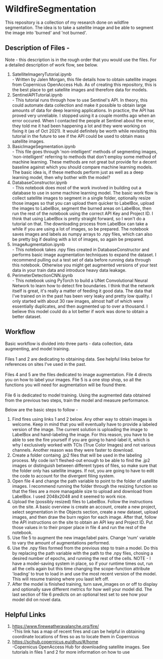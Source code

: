 # WildfireSegmentation
This repository is a collection of my research done on wildfire segmentation. The idea is to take a satellite image and be able to segment the image into 'burned' and 'not burned'.

## Description of Files - 
Note - this description is in the rough order that you would use the files. For a detailed description of work flow, see below.
  1. SatelliteImageryTutorial.ipynb
    <br>-  Written by Jalen Morgan, this file details how to obtain satellite images from Copernicus OpenAccess Hub. As of creating this repository, this is the best place to get satellite images and therefore data for models.
  2. SentinelAPITutorial.ipynb
    <br>-  This tutorial runs through how to use Sentinel's API. In theory, this could automate data collection and make it possible to obtain large amounts of data for deep learning applications. In practice, the API has proved very unreliable. I stopped using it a couple months ago when an error occured. When I contacted the people at Sentinel about the error, they told me it had been happening a lot and they were working on fixing it (as of Oct 2021). It would definitely be worth while revisiting this tutorial in the future to see if the API could be used to obtain mass satellite images.
  3. BasicImageSegmentation.ipynb
    <br>-  This file goes through 'non-intelligent' methods of segmenting images, 'non-intelligent' referring to methods that don't employ some method of machine learning. These methods are not great but provide for a decent baseline against which you should compare machine learning models. The basic idea is, if these methods perform just as well as a deep learning model, then why bother with the model?
  4. DatabaseConstructor.ipynb
    <br>-  This notebook does most of the work involved in building out a database to use in some machine learning model. The basic work flow is collect satellite images to segment in a single folder, optionally resize those images so that you can upload them quicker to LabelBox, upload the images to LabelBox, segment the burned areas on LabelBox, then run the rest of the notebook using the correct API Key and Project ID. I think that using LabelBox is pretty straight forward, so I won't do a tutorial on that. The downloading process from LabelBox can take a while if you are using a lot of images, so be prepared. The notebook saves images and labels as numpy arrays to .npy files, which can also be pretty big if dealing with a lot of images, so again be prepared.
  5. ImageAugmentation.ipynb
    <br>-  This notebook takes .npy files created in DatabaseConstructor and performs basic image augmentation techniques to expand the dataset. I recommend pulling out a test set of data before running data through this notebook. Otherwise you might get augmented versions of your test data in your train data and introduce heavy data leakage. 
  6. PerimeterDetectionCNN.ipynb
    <br>-  This notebook using PyTorch to build a UNet Convolutional Neural Network to learn how to detect fire boundaries. I think that the network itself is great, it's really a matter of feeding it good data. The data that I've trained on in the past has been very leaky and pretty low quality. I only started with about 30 raw images, almost half of which were essentially duplicates, and then augmented up to over a thousand. I believe this model could do a lot better if work was done to obtain a better dataset. 
    
## Workflow
Basic workflow is divided into three parts - data collection, data augmenting, and model training. 
<br>
<br>Files 1 and 2 are dedicating to obtaining data. See helpful links below for references on sites I've used in the past.
<br>
<br>Files 4 and 5 are the files dedicated to image augmentation. File 4 directs you on how to label your images. Flie 5 is a one stop shop, so all the functions you will need for augmentation will be found there.
<br>
<br>File 6 is dedicated to model training. Using the augmented data obtained from the previous two steps, train the model and measure performance.
<br>

Below are the basic steps to follow - 
1. Find fires using links 1 and 2 below. Any other way to obtain images is welcome. Keep in mind that you will eventually have to provide a labeled version of the image. The current solution is uploading the image to LabelBox and hand-labeling the image. For this reason, you have to be able to see the fire yourself if you are going to hand-label it, which is why I exclusively worked with TCIs (True Color Images) and not various channels. Another reason was they were faster to download. 
2. Create a folder containg .jp2 files that will be used in the labeling process. My code isn't fleshed-out enough to be able to find the .jp2 images or distinguish between different types of files, so make sure that the folder only has satellite images. If not, you are going to have to edit the code to account for the divergent filing system.
3. Open file 4 and change the path variable to point to the folder of satellite images. I recommend running the folder through the resizing function so that the files are a more managable size to upload and download from LabelBox. I used 2048x2048 and it seemed to work nice.
4. Upload the (possibly resized) files to LabelBox. Follow the instructions on the site. A basic overview is create an account, create a new project, select segmentation in the Objects section, create a new dataset, upload images, and then draw the burn region for each image. After that, follow the API instructions on the site to obtain an API key and Project ID. Put those values in to their proper place in file 4 and run the rest of the notebook. 
5. Use file 5 to augment the new image/label pairs. Change 'num' variable to vary the amount of augmentations performed. 
6. Use the .npy files formed from the previous step to train a model. Do this by replacing the path variable with the path to the .npy files, chosing a desired number of epochs, and running the rest of the cells. NOTE - I have a model-saving system in place, so if your runtime times out, run all the cells again but this time changing the scope-function attribute 'loading' to true to load in and use the most recent version of the model. This will resume training where you laast left off.
7. After the model is finished training, turn save_images on or off to display and optionally save different metrics for how well your model did. The last section of file 6 predicts on an optional test set to see how your model did on novel data.


## Helpful Links
1. https://www.fireweatheravalanche.org/fire/
   <br>-This link has a map of recent fires and can be helpful in obtaining coordinate locations of fires so as to locate them in Copernicus
2. https://scihub.copernicus.eu/dhus/#/home
   <br>-Copernicus OpenAccess Hub for downloading satellite images. See tutorials in files 1 and 2 for more information on how to use
  
